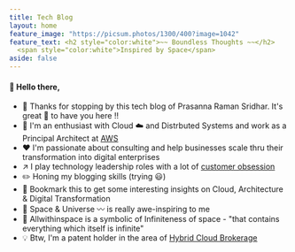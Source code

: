 ```yaml
---
title: Tech Blog
layout: home
feature_image: "https://picsum.photos/1300/400?image=1042"
feature_text: <h2 style="color:white">~~ Boundless Thoughts ~~</h2>
  <span style="color:white">Inspired by Space</span>
aside: false
---
```


#### :wave: Hello there,

- :pray: Thanks for stopping by this tech blog of Prasanna Raman Sridhar. It's great :raised_hands: to have you here !!
- :man: I'm an enthusiast with Cloud :cloud: and Distrbuted Systems and work as a Principal Architect at [AWS](https://aws.amazon.com)
- :hearts: I'm passionate about consulting and help businesses scale thru their transformation into digital enterprises
- :arrow_upper_right: I play technology leadership roles with a lot of [customer obsession](https://www.amazon.jobs/en/principles) 
- :pencil2: Honing my blogging skills (trying :smiley:) 
- :pushpin: Bookmark this to get some interesting insights on Cloud, Architecture & Digital Transformation
- :rocket: Space & Universe :wavy_dash: is really awe-inspiring to me
- :twisted_rightwards_arrows: Allwithinspace is a symbolic of Infiniteness of space - "that contains everything which itself is infinite" 
- :bulb: Btw, I'm a patent holder in the area of [Hybrid Cloud Brokerage](https://patents.google.com/patent/US20130198050A1/en)
